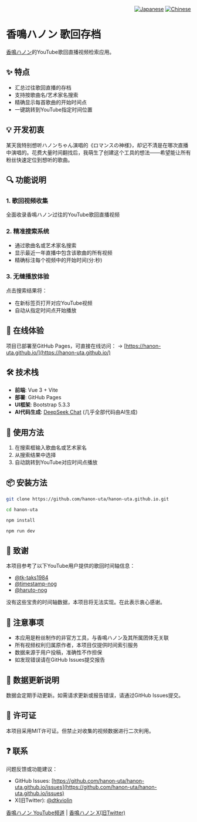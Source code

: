 <div align="right">
  <p>
    <a href="README.md"><img src="https://img.shields.io/badge/日本語-🇯🇵-red?style=flat-square" alt="Japanese"></a>
    <a href="README_zh-CN.md"><img src="https://img.shields.io/badge/简体中文-🇨🇳-brightgreen?style=flat-square" alt="Chinese"></a>
  </p>
</div>

# 香鳴ハノン 歌回存档

[香鳴ハノン](https://www.youtube.com/@kanaruhanon)的YouTube歌回直播视频检索应用。

## ✨ 特点

- 汇总过往歌回直播的存档
- 支持按歌曲名/艺术家名搜索
- 精确显示每首歌曲的开始时间点
- 一键跳转到YouTube指定时间位置

## 💡 开发初衷

某天我特别想听ハノンちゃん演唱的《ロマンスの神様》，却记不清是在哪次直播中演唱的。花费大量时间翻找后，我萌生了创建这个工具的想法——希望能让所有粉丝快速定位到想听的歌曲。

## 🔍 功能说明

### 1. 歌回视频收集
全面收录香鳴ハノン过往的YouTube歌回直播视频

### 2. 精准搜索系统
- 通过歌曲名或艺术家名搜索
- 显示最近一年直播中包含该歌曲的所有视频
- 精确标注每个视频中的开始时间(分:秒)

### 3. 无缝播放体验
点击搜索结果将：
- 在新标签页打开对应YouTube视频
- 自动从指定时间点开始播放

## 🚀 在线体验
项目已部署至GitHub Pages，可直接在线访问：
→ [https://hanon-uta.github.io/](https://hanon-uta.github.io/)

## 🛠️ 技术栈
- **前端**: Vue 3 + Vite
- **部署**: GitHub Pages
- **UI框架**: Bootstrap 5.3.3
- **AI代码生成**: [DeepSeek Chat](https://www.deepseek.com) (几乎全部代码由AI生成)

## 🚀 使用方法
1. 在搜索框输入歌曲名或艺术家名
2. 从搜索结果中选择
3. 自动跳转到YouTube对应时间点播放

## 📦 安装方法
```bash
git clone https://github.com/hanon-uta/hanon-uta.github.io.git

cd hanon-uta

npm install

npm run dev
```

## 🙏 致谢

本项目参考了以下YouTube用户提供的歌回时间轴信息：

- [@tk-taks1984](https://www.youtube.com/@tk-taks1984)
- [@timestamp-nog](https://www.youtube.com/@timestamp-nog)
- [@haruto-nog](https://www.youtube.com/@haruto-nog)

没有这些宝贵的时间轴数据，本项目将无法实现。在此表示衷心感谢。

## 📝 注意事项

* 本应用是粉丝制作的非官方工具，与香鳴ハノン及其所属团体无关联
* 所有视频权利归属原作者，本项目仅提供时间索引服务
* 数据来源于用户投稿，准确性不作担保
* 如发现错误请在GitHub Issues提交报告

## 🔄 数据更新说明

数据会定期手动更新。如需请求更新或报告错误，请通过GitHub Issues提交。

## 📜 许可证

本项目采用MIT许可证。但禁止对收集的视频数据进行二次利用。

## ❓ 联系

问题反馈或功能建议：
- GitHub Issues: [https://github.com/hanon-uta/hanon-uta.github.io/issues](https://github.com/hanon-uta/hanon-uta.github.io/issues)
- X(旧Twitter): [@dtkviolin](https://x.com/dtkviolin)

[香鳴ハノン YouTube频道](https://www.youtube.com/@kanaruhanon) |
[香鳴ハノン X(旧Twitter)](https://x.com/kanaruhanon) 